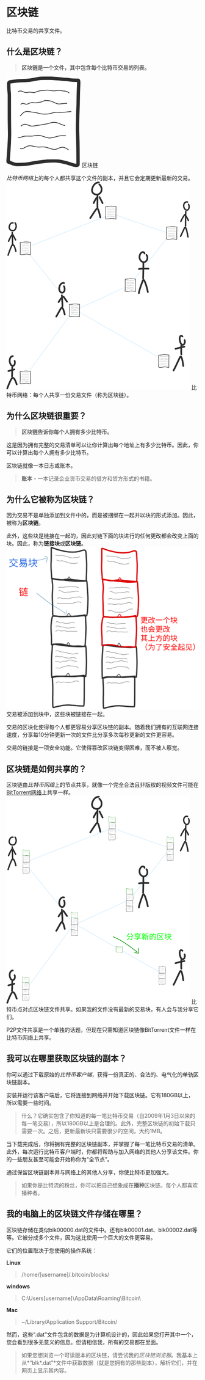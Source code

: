 # 区块链
比特币交易的共享文件。

## 什么是区块链？
>**区块链是一个文件，其中包含每个比特币交易的列表。**

![blockchain-1.png](img/blockchain-1.png)
区块链

*比特币网络*上的每个人都共享这个文件的副本，并且它会定期更新最新的交易。
![blockchain-2.png](img/blockchain-2.png)
比特币网络：每个人共享一份交易文件（称为区块链）。

## 为什么区块链很重要？

>**区块链告诉你每个人拥有多少比特币。**

这是因为拥有完整的交易清单可以让你计算出每个地址上有多少比特币。因此，你可以计算出每个人拥有多少比特币。

区块链就像一本日志或账本。

>**账本** - 一本记录企业货币交易的借方和贷方形式的书籍。

## 为什么它被称为区块链？
因为交易不是单独添加到文件中的，而是被捆绑在一起并以块的形式添加。因此，被称为**区块链**。

此外，这些块是链接在一起的，因此对链下面的块进行的任何更改都会改变上面的块。因此，称为**链接块**或**区块链**。
![blockchain-3.png](img/blockchain-3%20(1).png)
交易被添加到块中，这些块被链接在一起。

交易的区块化使得每个人都更容易分享区块链的副本。随着我们拥有的互联网连接速度，分享每10分钟更新一次的文件比分享多次每秒更新的文件更容易。

交易的链接是一项安全功能。它使得篡改区块链变得困难，而不被人察觉。


## 区块链是如何共享的？
区块链由*比特币网络*上的节点共享，就像一个完全合法且非版权的视频文件可能在[BitTorrent网络](https://en.wikipedia.org/wiki/BitTorrent)上共享一样。
![blockchain-4.png](img/blockchain-4%20(1).png)
比特币点对点区块链文件共享。如果我的文件没有最新的交易块，有人会与我分享它们。

P2P文件共享是一个单独的话题，但现在只需知道区块链像BitTorrent文件一样在比特币网络上共享。

## 我可以在哪里获取区块链的副本？

你可以通过下载原始的*比特币客户端*，获得一份真正的、合法的、电气化的~~单轨~~区块链副本。

安装并运行该客户端后，它将连接到网络并开始下载区块链。它有180GB以上，所以需要一些时间。

>什么？它确实包含了你知道的每一笔比特币交易（自2009年1月3日以来的每一笔交易），所以180GB以上是合理的。此外，完整区块链的初始下载只需要一次。之后，更新最新块只需要很少的空间，大约1MB。

当下载完成后，你将拥有完整的区块链副本，并掌握了每一笔比特币交易的清单。此外，每次运行比特币客户端时，你都将帮助与加入网络的其他人分享该文件。你的一些朋友甚至可能会开始称你为“全节点”。

通过保留区块链副本并与网络上的其他人分享，你使比特币更加强大。

>如果你是比特流的粉丝，你可以把自己想象成在**播种**区块链。每个人都喜欢播种者。

## 我的电脑上的区块链文件存储在哪里？
区块链存储在类似blk00000.dat的文件中。还有blk00001.dat、blk00002.dat等等。它被分成多个文件，因为这比使用一个巨大的文件更容易。

它们的位置取决于您使用的操作系统：

**Linux**
>/home/[username]/.bitcoin/blocks/

**windows**
>C:\Users\[username]\AppData\Roaming\Bitcoin\

**Mac**
>~/Library/Application Support/Bitcoin/

然而，这些“.dat”文件包含的数据是为计算机设计的，因此如果您打开其中一个，您会看到很多无意义的信息。但请相信我，所有的交易都在里面。

>如果您想浏览一个可读版本的区块链，请尝试我的*区块链浏览器*。我基本上从*“blk*.dat”*文件中获取数据（就是您拥有的那些副本），解析它们，并在网页上显示其内容。